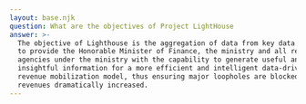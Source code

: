 ```yaml
---
layout: base.njk
question: What are the objectives of Project LightHouse
answer: >-
  The objective of Lighthouse is the aggregation of data from key data sources
  to provide the Honorable Minister of Finance, the ministry and all revenue
  agencies under the ministry with the capability to generate useful and
  insightful information for a more efficient and intelligent data-driven
  revenue mobilization model, thus ensuring major loopholes are blocked and
  revenues dramatically increased.
---
```

